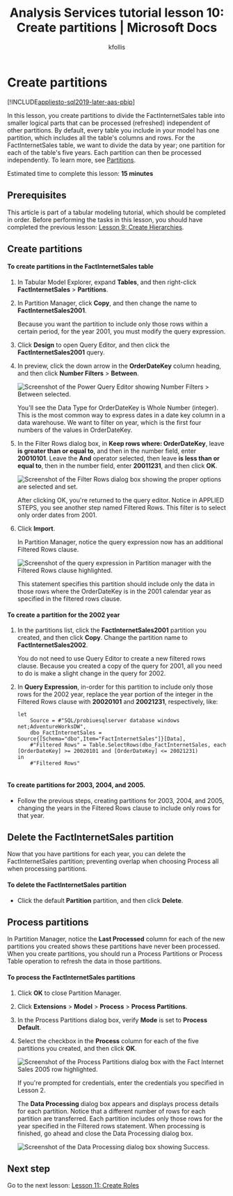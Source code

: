 ﻿---
title: "Analysis Services tutorial lesson 10: Create partitions | Microsoft Docs"
description: Learn how to create partitions for an Analysis Services tabular model project.
ms.date: 02/20/2020
ms.service: analysis-services
ms.custom: tabular-models
ms.topic: tutorial
ms.author: kfollis
ms.reviewer: kfollis
author: kfollis
---
# Create partitions

[!INCLUDE[appliesto-sql2019-later-aas-pbip](../includes/appliesto-sql2019-later-aas-pbip.md)]

In this lesson, you create partitions to divide the FactInternetSales table into smaller logical parts that can be processed (refreshed) independent of other partitions. By default, every table you include in your model has one partition, which includes all the table's columns and rows. For the FactInternetSales table, we want to divide the data by year; one partition for each of the table's five years. Each partition can then be processed independently. To learn more, see [Partitions](../tabular-models/partitions-ssas-tabular.md). 
  
Estimated time to complete this lesson: **15 minutes**  
  
## Prerequisites  

This article is part of a tabular modeling tutorial, which should be completed in order. Before performing the tasks in this lesson, you should have completed the previous lesson: [Lesson 9: Create Hierarchies](../tutorial-tabular-1400/as-lesson-9-create-hierarchies.md).  
  
## Create partitions  
  
#### To create partitions in the FactInternetSales table  
  
1.  In Tabular Model Explorer, expand **Tables**, and then right-click **FactInternetSales** > **Partitions**.  
  
2.  In Partition Manager, click **Copy**, and then change the name to **FactInternetSales2001**.
  
    Because you want the partition to include only those rows within a certain period, for the year 2001, you must modify the query expression. 
  
4.  Click **Design** to open Query Editor, and then click the **FactInternetSales2001** query.

5.  In preview, click the down arrow in the **OrderDateKey** column heading, and then click **Number Filters** > **Between**.

    ![Screenshot of the Power Query Editor showing Number Filters > Between selected.](../tutorial-tabular-1400/media/as-lesson10-query-editor.png)

    You'll see the Data Type for OrderDateKey is Whole Number (integer). This is the most common way to express dates in a date key column in a data warehouse. We want to filter on year, which is the first four numbers of the values in OrderDateKey.

6.  In the Filter Rows dialog box, in **Keep rows where: OrderDateKey**, leave **is greater than or equal to**, and then in the number field, enter **20010101**. Leave the **And** operator selected, then leave **is less than or equal to**, then in the number field, enter **20011231**, and then click **OK**.

    ![Screenshot of the Filter Rows dialog box showing the proper options are selected and set.](../tutorial-tabular-1400/media/as-lesson10-filter-rows.png)
    
    After clicking OK, you're returned to the query editor. Notice in APPLIED STEPS, you see another step named Filtered Rows. This filter is to select only order dates from 2001.

8.  Click **Import**.

    In Partition Manager, notice the query expression now has an additional Filtered Rows clause.

    ![Screenshot of the query expression in Partition manager with the Filtered Rows clause highlighted.](../tutorial-tabular-1400/media/as-lesson10-query.png)
  
    This statement specifies this partition should include only the data in those rows where the OrderDateKey is in the 2001 calendar year as specified in the filtered rows clause.  
  
  
#### To create a partition for the 2002 year  
  
1.  In the partitions list, click the **FactInternetSales2001** partition you created, and then click **Copy**.  Change the partition name to **FactInternetSales2002**. 

    You do not need to use Query Editor to create a new filtered rows clause. Because you created a copy of the query for 2001, all you need to do is make a slight change in the query for 2002.
  
2.  In **Query Expression**, in-order for this partition to include only those rows for the 2002 year, replace the year portion of the integer in the Filtered Rows clause with **20020101** and **20021231**, respectively, like:  
  
    ```  
    let
        Source = #"SQL/probiuesqlserver database windows net;AdventureWorksDW",
        dbo_FactInternetSales = Source{[Schema="dbo",Item="FactInternetSales"]}[Data],
        #"Filtered Rows" = Table.SelectRows(dbo_FactInternetSales, each [OrderDateKey] >= 20020101 and [OrderDateKey] <= 20021231)
    in
        #"Filtered Rows"
   
    ```  
  
#### To create partitions for 2003, 2004, and 2005.  
  
- Follow the previous steps, creating partitions for 2003, 2004, and 2005, changing the years in the Filtered Rows clause to include only rows for that year. 
  

## Delete the FactInternetSales partition

Now that you have partitions for each year, you can delete the FactInternetSales partition; preventing overlap when choosing Process all when processing partitions.

#### To delete the FactInternetSales partition

-  Click the default **Partition** partition, and then click **Delete**.



## Process partitions  

In Partition Manager, notice the **Last Processed** column for each of the new partitions you created shows these partitions have never been processed. When you create partitions, you should run a Process Partitions or Process Table operation to refresh the data in those partitions.  
  
#### To process the FactInternetSales partitions  
  
1.  Click **OK** to close Partition Manager.  
  
2.  Click **Extensions** > **Model** > **Process** > **Process Partitions**.  
  
3.  In the Process Partitions dialog box, verify **Mode** is set to **Process Default**.  
  
4.  Select the checkbox in the **Process** column for each of the five partitions you created, and then click **OK**.  

    ![Screenshot of the Process Partitions dialog box with the Fact Internet Sales 2005 row highlighted.](../tutorial-tabular-1400/media/as-lesson10-process-partitions.png)
  
    If you're prompted for credentials, enter the credentials you specified in Lesson 2.  
  
    The **Data Processing** dialog box appears and displays process details for each partition. Notice that a different number of rows for each partition are transferred. Each partition includes only those rows for the year specified in the Filtered rows statement. When processing is finished, go ahead and close the Data Processing dialog box.  
  
    ![Screenshot of the Data Processing dialog box showing Success.](../tutorial-tabular-1400/media/as-lesson10-process-complete.png)
  
## Next step

Go to the next lesson: [Lesson 11: Create Roles](../tutorial-tabular-1400/as-lesson-11-create-roles.md)
